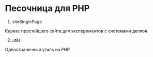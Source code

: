 # Песочница для PHP

1. siteSinglePage

Каркас простейшего сайта для экспериментов с системами деплоя.

2. utils

Одностраничный утиль на PHP

